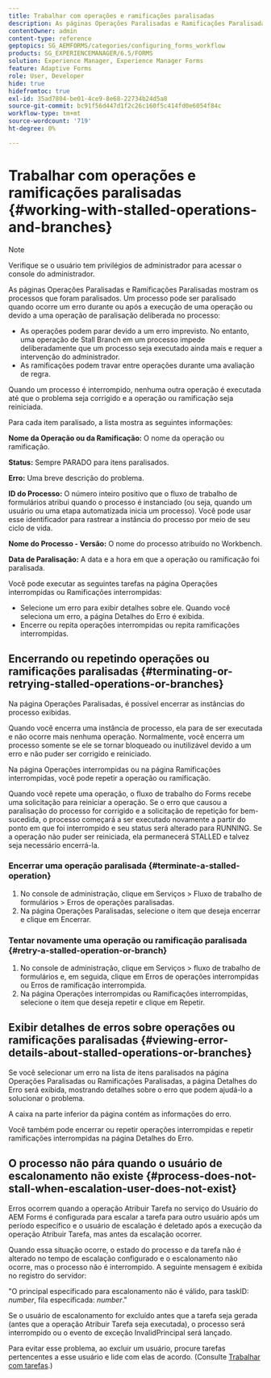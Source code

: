 ```yaml
---
title: Trabalhar com operações e ramificações paralisadas
description: As páginas Operações Paralisadas e Ramificações Paralisadas mostram os processos que foram paralisados.
contentOwner: admin
content-type: reference
geptopics: SG_AEMFORMS/categories/configuring_forms_workflow
products: SG_EXPERIENCEMANAGER/6.5/FORMS
solution: Experience Manager, Experience Manager Forms
feature: Adaptive Forms
role: User, Developer
hide: true
hidefromtoc: true
exl-id: 35ad7804-be01-4ce9-8e68-22734b24d5a8
source-git-commit: bc91f56d447d1f2c26c160f5c414fd0e6054f84c
workflow-type: tm+mt
source-wordcount: '719'
ht-degree: 0%

---
```


# Trabalhar com operações e ramificações paralisadas {#working-with-stalled-operations-and-branches}

>[!NOTE]
> 
> Verifique se o usuário tem privilégios de administrador para acessar o console do administrador.

As páginas Operações Paralisadas e Ramificações Paralisadas mostram os processos que foram paralisados. Um processo pode ser paralisado quando ocorre um erro durante ou após a execução de uma operação ou devido a uma operação de paralisação deliberada no processo:

* As operações podem parar devido a um erro imprevisto. No entanto, uma operação de Stall Branch em um processo impede deliberadamente que um processo seja executado ainda mais e requer a intervenção do administrador.
* As ramificações podem travar entre operações durante uma avaliação de regra.

Quando um processo é interrompido, nenhuma outra operação é executada até que o problema seja corrigido e a operação ou ramificação seja reiniciada.

Para cada item paralisado, a lista mostra as seguintes informações:

**Nome da Operação ou da Ramificação:** O nome da operação ou ramificação.

**Status:** Sempre PARADO para itens paralisados.

**Erro:** Uma breve descrição do problema.

**ID do Processo:** O número inteiro positivo que o fluxo de trabalho de formulários atribui quando o processo é instanciado (ou seja, quando um usuário ou uma etapa automatizada inicia um processo). Você pode usar esse identificador para rastrear a instância do processo por meio de seu ciclo de vida.

**Nome do Processo - Versão:** O nome do processo atribuído no Workbench.

**Data de Paralisação:** A data e a hora em que a operação ou ramificação foi paralisada.

Você pode executar as seguintes tarefas na página Operações interrompidas ou Ramificações interrompidas:

* Selecione um erro para exibir detalhes sobre ele. Quando você seleciona um erro, a página Detalhes do Erro é exibida.
* Encerre ou repita operações interrompidas ou repita ramificações interrompidas.

## Encerrando ou repetindo operações ou ramificações paralisadas {#terminating-or-retrying-stalled-operations-or-branches}

Na página Operações Paralisadas, é possível encerrar as instâncias do processo exibidas.

Quando você encerra uma instância de processo, ela para de ser executada e não ocorre mais nenhuma operação. Normalmente, você encerra um processo somente se ele se tornar bloqueado ou inutilizável devido a um erro e não puder ser corrigido e reiniciado.

Na página Operações interrompidas ou na página Ramificações interrompidas, você pode repetir a operação ou ramificação.

Quando você repete uma operação, o fluxo de trabalho do Forms recebe uma solicitação para reiniciar a operação. Se o erro que causou a paralisação do processo for corrigido e a solicitação de repetição for bem-sucedida, o processo começará a ser executado novamente a partir do ponto em que foi interrompido e seu status será alterado para RUNNING. Se a operação não puder ser reiniciada, ela permanecerá STALLED e talvez seja necessário encerrá-la.

### Encerrar uma operação paralisada {#terminate-a-stalled-operation}

1. No console de administração, clique em Serviços > Fluxo de trabalho de formulários > Erros de operações paralisadas.
1. Na página Operações Paralisadas, selecione o item que deseja encerrar e clique em Encerrar.

### Tentar novamente uma operação ou ramificação paralisada {#retry-a-stalled-operation-or-branch}

1. No console de administração, clique em Serviços > fluxo de trabalho de formulários e, em seguida, clique em Erros de operações interrompidas ou Erros de ramificação interrompida.
1. Na página Operações interrompidas ou Ramificações interrompidas, selecione o item que deseja repetir e clique em Repetir.

## Exibir detalhes de erros sobre operações ou ramificações paralisadas {#viewing-error-details-about-stalled-operations-or-branches}

Se você selecionar um erro na lista de itens paralisados na página Operações Paralisadas ou Ramificações Paralisadas, a página Detalhes do Erro será exibida, mostrando detalhes sobre o erro que podem ajudá-lo a solucionar o problema.

A caixa na parte inferior da página contém as informações do erro.

Você também pode encerrar ou repetir operações interrompidas e repetir ramificações interrompidas na página Detalhes do Erro.

## O processo não pára quando o usuário de escalonamento não existe {#process-does-not-stall-when-escalation-user-does-not-exist}

Erros ocorrem quando a operação Atribuir Tarefa no serviço do Usuário do AEM Forms é configurada para escalar a tarefa para outro usuário após um período específico e o usuário de escalação é deletado após a execução da operação Atribuir Tarefa, mas antes da escalação ocorrer.

Quando essa situação ocorre, o estado do processo e da tarefa não é alterado no tempo de escalação configurado e o escalonamento não ocorre, mas o processo não é interrompido. A seguinte mensagem é exibida no registro do servidor:

&quot;O principal especificado para escalonamento não é válido, para taskID: *number*, fila especificada: *number*.&quot;

Se o usuário de escalonamento for excluído antes que a tarefa seja gerada (antes que a operação Atribuir Tarefa seja executada), o processo será interrompido ou o evento de exceção InvalidPrincipal será lançado.

Para evitar esse problema, ao excluir um usuário, procure tarefas pertencentes a esse usuário e lide com elas de acordo. (Consulte [Trabalhar com tarefas](/help/forms/using/admin-help/tasks.md#working-with-tasks).)
